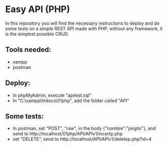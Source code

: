 # Easy API (PHP)
In this repository you will find the necessary instructions to deploy and do some tests 
on a simple REST API made with PHP, without any framework, it is the simplest possible CRUD.

## Tools needed:
* xampp
* postman

## Deploy:
* In phpMyAdmin, execute "apitest.sql"
* In "C:\xampp\htdocs\01php", add the folder called "API"

## Some tests:
* In postman, set "POST", "raw", in the body {"nombre":"jorgito"}, and send to http://localhost/01php/API/APIv1/incertp.php
* set "DELETE", send to http://localhost/API/APIv1/deletep.php?id=4



